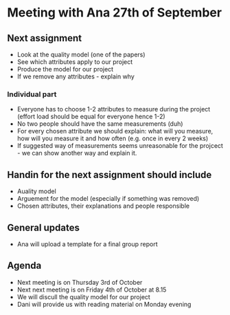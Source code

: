 # Meeting with Ana 27th of September

## Next assignment
* Look at the quality model (one of the papers)
* See which attributes apply to our project
* Produce the model for our project
* If we remove any attributes - explain why

### Individual part
* Everyone has to choose 1-2 attributes to measure during the project (effort load should be equal for everyone hence 1-2)
 * No two people should have the same measurements (duh)
* For every chosen attribute we should explain: what will you measure, how will you measure it and how often (e.g. once in every 2 weeks)
* If suggested way of measurements seems unreasonable for the projcect - we can show another way and explain it.

## Handin for the next assignment should include
* Auality model
* Arguement for the model (especially if something was removed)
* Chosen attributes, their explanations and people responsible


## General updates
* Ana will upload a template for a final group report

## Agenda
* Next meeting is on Thursday 3rd of October
* Next next meeting is on Friday 4th of October at 8.15
* We will discull the quality model for our project
* Dani will provide us with reading material on Monday evening
